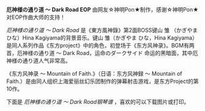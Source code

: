 

**厄神様の通り道 ～ Dark Road EOP** 由网友☆神明Pon★制作，感谢☆神明Pon★对EOP作曲大师的支持！

  

_厄神様の通り道 ～ Dark Road_ 是《東方風神錄》第2面BOSS键山 雏 （かぎやま ひな）Hina Kagiyama的背景音乐。键山
雏（かぎやま ひな，Hina Kagiyama）是同人系列作品《东方project》中的角色，初登场于《东方风神录》。BGM有两首，厄神様の通り道 ～
Dark Road，运命のダークサイド 命运的黑暗面，其中厄神様の通り道人气非常高。

  

《东方风神录 ～ Mountain of Faith.》（日语：东方风神録 ～ Mountain of
Faith.）是由同人组织上海爱丽丝幻乐团制作的弹幕射击游戏，是东方Project的第10作。

  

下面是 _厄神様の通り道 ～ Dark Road钢琴谱_ ，喜欢的可以下载图片或打印。

